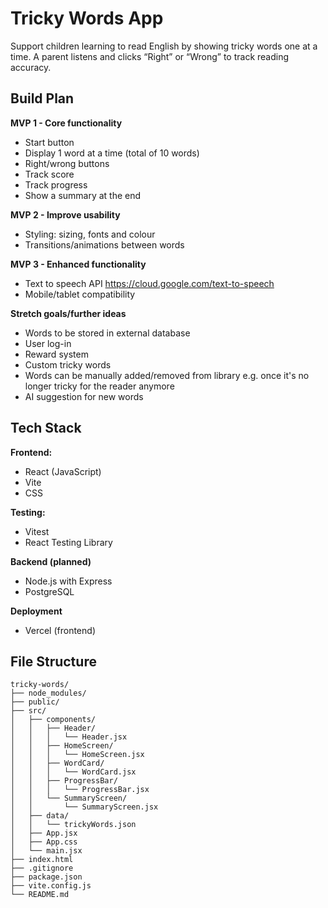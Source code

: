 # Tricky Words App

Support children learning to read English by showing tricky words one at a time. A parent listens and clicks “Right” or “Wrong” to track reading accuracy.

## Build Plan

**MVP 1 - Core functionality**

- Start button
- Display 1 word at a time (total of 10 words)
- Right/wrong buttons
- Track score
- Track progress
- Show a summary at the end

**MVP 2 - Improve usability**

- Styling: sizing, fonts and colour
- Transitions/animations between words

**MVP 3 - Enhanced functionality**

- Text to speech API https://cloud.google.com/text-to-speech
- Mobile/tablet compatibility

**Stretch goals/further ideas**

- Words to be stored in external database
- User log-in
- Reward system
- Custom tricky words
- Words can be manually added/removed from library e.g. once it's no longer tricky for the reader anymore
- AI suggestion for new words

## Tech Stack

**Frontend:**

- React (JavaScript)
- Vite
- CSS

**Testing:**

- Vitest
- React Testing Library

**Backend (planned)**

- Node.js with Express
- PostgreSQL

**Deployment**

- Vercel (frontend)

## File Structure

```plaintext
tricky-words/
├── node_modules/
├── public/
├── src/
│   ├── components/
│   │   ├── Header/
│   │   │   └── Header.jsx
│   │   ├── HomeScreen/
│   │   │   └── HomeScreen.jsx
│   │   ├── WordCard/
│   │   │   └── WordCard.jsx
│   │   ├── ProgressBar/
│   │   │   └── ProgressBar.jsx
│   │   └── SummaryScreen/
│   │       └── SummaryScreen.jsx
│   ├── data/
│   │   └── trickyWords.json
│   ├── App.jsx
│   ├── App.css
│   └── main.jsx
├── index.html
├── .gitignore
├── package.json
├── vite.config.js
└── README.md
```
